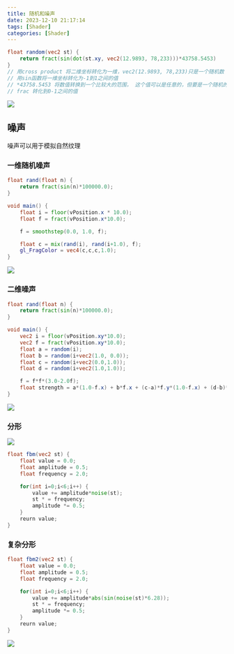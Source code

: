 ```yaml
---
title: 随机和噪声
date: 2023-12-10 21:17:14
tags: [Shader]
categories: [Shader]
---
```

```glsl
float random(vec2 st) {
    return fract(sin(dot(st.xy, vec2(12.9893, 78,233)))*43758.5453)
}
// 用cross product 将二维坐标转化为一维，vec2(12.9893, 78,233)只是一个随机数
// 用sin函数将一维坐标转化为-1到1之间的值
// *43758.5453 将数值转换到一个比较大的范围， 这个值可以是任意的，但要是一个随机的值
// frac 转化到0-1之间的值
```
![](https://strainbow.oss-cn-hangzhou.aliyuncs.com/20240116095705.png)

## 噪声
噪声可以用于模拟自然纹理

### 一维随机噪声
```glsl
float rand(float n) {
    return fract(sin(n)*100000.0);
}

void main() {
    float i = floor(vPosition.x * 10.0);
    float f = fract(vPosition.x*10.0);

    f = smoothstep(0.0, 1.0, f);

    float c = mix(rand(i), rand(i+1.0), f);
    gl_FragColor = vec4(c,c,c,1.0);
}
```
![](https://strainbow.oss-cn-hangzhou.aliyuncs.com/20240116102055.png)

### 二维噪声
```glsl
float rand(float n) {
    return fract(sin(n)*100000.0);
}

void main() {
    vec2 i = floor(vPosition.xy*10.0);
    vec2 f = fract(vPosition.xy*10.0);
    float a = random(i);
    float b = random(i+vec2(1.0, 0.0));
    float c = random(i+vec2(0.0,1.0));
    float d = random(i+vec2(1.0,1.0));

    f = f*f*(3.0-2.0f);
    float strength = a*(1.0-f.x) + b*f.x + (c-a)*f.y*(1.0-f.x) + (d-b)*f.y*f.x;
}
```
![](https://strainbow.oss-cn-hangzhou.aliyuncs.com/20240116105251.png)

### 分形
![](https://strainbow.oss-cn-hangzhou.aliyuncs.com/20240116105145.png)
```glsl
float fbm(vec2 st) {
    float value = 0.0;
    float amplitude = 0.5;
    float frequency = 2.0;

    for(int i=0;i<6;i++) {
        value += amplitude*noise(st);
        st * = frequency;
        amplitude *= 0.5;
    }
    reurn value;
}
```

### 复杂分形
```glsl
float fbm2(vec2 st) {
    float value = 0.0;
    float amplitude = 0.5;
    float frequency = 2.0;

    for(int i=0;i<6;i++) {
        value += amplitude*abs(sin(noise(st)*6.28));
        st * = frequency;
        amplitude *= 0.5;
    }
    reurn value;
}
```
![](https://strainbow.oss-cn-hangzhou.aliyuncs.com/20240116113513.png)